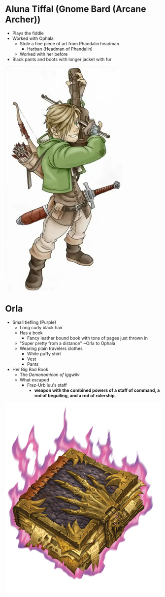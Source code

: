 # Aluna Tiffal (Gnome Bard (Arcane Archer))

- Plays the fiddle
- Worked with Ophala
  - Stole a fine piece of art from Phandalin headman
    - Harban (Headman of Phandalin)
  - Worked with her before
- Black pants and boots with longer jacket with fur

![1685817488416](../../image/Characters/1685817488416.png)

# Orla

- Small tiefling (Purple)
  - Long curly black hair
  - Has a book
    - Fancy leather bound book with tons of pages just thrown in
  - "Super pretty from a distance" ~Orla to Ophala
  - Wearing plain travelers clothes
    - White puffy shirt
    - Vest
    - Pants
- Her Big Bad Book
  - The *Demonomicon of Iggwilv*
  - What escaped
    - Fraz-Urb'luu's staff
      - **weapon with the combined powers of a staff of command, a rod of beguiling, and a rod of rulership**.

![1686537498108](../../image/MBCharacters/1686537498108.png)
